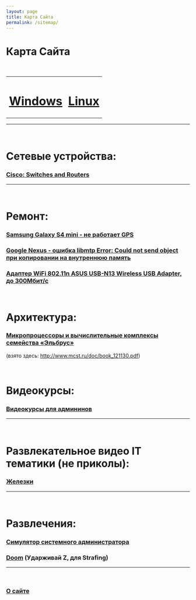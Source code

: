 ```yaml
---
layout: page
title: Карта Сайта
permalink: /sitemap/
---
```


# Карта Сайта

<br/>

<div align="center">

<table>
    <tr>
        <td><h1><a href="/windows/">Windows</a></h1></td>
        <td><h1><a href="/linux/">Linux</a></h1></td>
    </tr>
</table>

</div>

______

<br/>

# Сетевые устройства:

### [Cisco: Switches and Routers](/devices/cisco/)


______

<br/>

# Ремонт:


### [Samsung Galaxy S4 mini - не работает GPS](/devices/mobile/galaxy-s4-mini/gps-not-working/)

### [Google Nexus - ошибка libmtp Error: Could not send object при копировании на внутреннюю память](/devices/mobile/nexus-10/libmtp-error-could-not-send-object/)

### [Адаптер WiFi 802.11n ASUS USB-N13 Wireless USB Adapter, до 300Мбит/с](/devices/wireless/asus-usb-n13-wireless-usb-adapter/)



<br/>

# Архитектура:

### [Микропроцессоры и вычислительные комплексы семейства «Эльбрус»](//files.sysadm.ru/pdf/elbrus/elbrus.pdf)

(взято здесь: http://www.mcst.ru/doc/book_121130.pdf)


<br/>

# Видеокурсы:

### [Видеокурсы для админинов](/linux/video-courses/)


______

<br/>

# Развлекательное видео IT тематики (не приколы):

### [Железки](/entertainment/hardware/)  


______

<br/>

# Развлечения:

### [Симулятор системного администратора](/website/games/sysadm.swf)  

### [Doom](/website/games/doom.swf) (Ударживай Z, для Strafing)  

______

<br/>

### [О сайте](/about/)  
